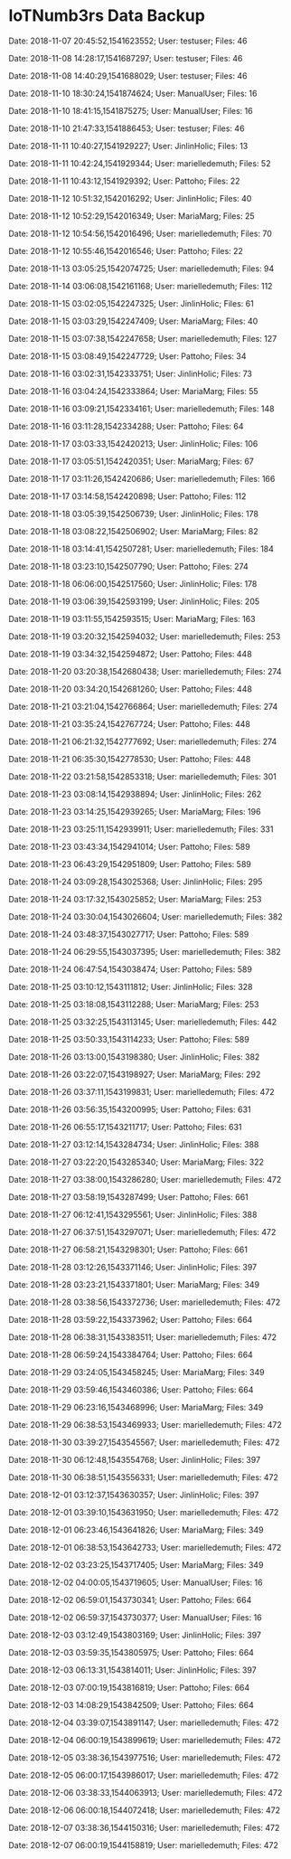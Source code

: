 # IoTNumb3rs Data Backup

Date: 2018-11-07 20:45:52,1541623552; User: testuser; Files: 46
 
Date: 2018-11-08 14:28:17,1541687297; User: testuser; Files: 46
 
Date: 2018-11-08 14:40:29,1541688029; User: testuser; Files: 46
 
Date: 2018-11-10 18:30:24,1541874624; User: ManualUser; Files: 16
 
Date: 2018-11-10 18:41:15,1541875275; User: ManualUser; Files: 16
 
Date: 2018-11-10 21:47:33,1541886453; User: testuser; Files: 46
 
Date: 2018-11-11 10:40:27,1541929227; User: JinlinHolic; Files: 13
 
Date: 2018-11-11 10:42:24,1541929344; User: marielledemuth; Files: 52
 
Date: 2018-11-11 10:43:12,1541929392; User: Pattoho; Files: 22
 
Date: 2018-11-12 10:51:32,1542016292; User: JinlinHolic; Files: 40
 
Date: 2018-11-12 10:52:29,1542016349; User: MariaMarg; Files: 25
 
Date: 2018-11-12 10:54:56,1542016496; User: marielledemuth; Files: 70
 
Date: 2018-11-12 10:55:46,1542016546; User: Pattoho; Files: 22
 
Date: 2018-11-13 03:05:25,1542074725; User: marielledemuth; Files: 94
 
Date: 2018-11-14 03:06:08,1542161168; User: marielledemuth; Files: 112
 
Date: 2018-11-15 03:02:05,1542247325; User: JinlinHolic; Files: 61
 
Date: 2018-11-15 03:03:29,1542247409; User: MariaMarg; Files: 40
 
Date: 2018-11-15 03:07:38,1542247658; User: marielledemuth; Files: 127
 
Date: 2018-11-15 03:08:49,1542247729; User: Pattoho; Files: 34
 
Date: 2018-11-16 03:02:31,1542333751; User: JinlinHolic; Files: 73
 
Date: 2018-11-16 03:04:24,1542333864; User: MariaMarg; Files: 55
 
Date: 2018-11-16 03:09:21,1542334161; User: marielledemuth; Files: 148
 
Date: 2018-11-16 03:11:28,1542334288; User: Pattoho; Files: 64
 
Date: 2018-11-17 03:03:33,1542420213; User: JinlinHolic; Files: 106
 
Date: 2018-11-17 03:05:51,1542420351; User: MariaMarg; Files: 67
 
Date: 2018-11-17 03:11:26,1542420686; User: marielledemuth; Files: 166
 
Date: 2018-11-17 03:14:58,1542420898; User: Pattoho; Files: 112
 
Date: 2018-11-18 03:05:39,1542506739; User: JinlinHolic; Files: 178
 
Date: 2018-11-18 03:08:22,1542506902; User: MariaMarg; Files: 82
 
Date: 2018-11-18 03:14:41,1542507281; User: marielledemuth; Files: 184
 
Date: 2018-11-18 03:23:10,1542507790; User: Pattoho; Files: 274
 
Date: 2018-11-18 06:06:00,1542517560; User: JinlinHolic; Files: 178
 
Date: 2018-11-19 03:06:39,1542593199; User: JinlinHolic; Files: 205
 
Date: 2018-11-19 03:11:55,1542593515; User: MariaMarg; Files: 163
 
Date: 2018-11-19 03:20:32,1542594032; User: marielledemuth; Files: 253
 
Date: 2018-11-19 03:34:32,1542594872; User: Pattoho; Files: 448
 
Date: 2018-11-20 03:20:38,1542680438; User: marielledemuth; Files: 274
 
Date: 2018-11-20 03:34:20,1542681260; User: Pattoho; Files: 448
 
Date: 2018-11-21 03:21:04,1542766864; User: marielledemuth; Files: 274
 
Date: 2018-11-21 03:35:24,1542767724; User: Pattoho; Files: 448
 
Date: 2018-11-21 06:21:32,1542777692; User: marielledemuth; Files: 274
 
Date: 2018-11-21 06:35:30,1542778530; User: Pattoho; Files: 448
 
Date: 2018-11-22 03:21:58,1542853318; User: marielledemuth; Files: 301
 
Date: 2018-11-23 03:08:14,1542938894; User: JinlinHolic; Files: 262
 
Date: 2018-11-23 03:14:25,1542939265; User: MariaMarg; Files: 196
 
Date: 2018-11-23 03:25:11,1542939911; User: marielledemuth; Files: 331
 
Date: 2018-11-23 03:43:34,1542941014; User: Pattoho; Files: 589
 
Date: 2018-11-23 06:43:29,1542951809; User: Pattoho; Files: 589
 
Date: 2018-11-24 03:09:28,1543025368; User: JinlinHolic; Files: 295
 
Date: 2018-11-24 03:17:32,1543025852; User: MariaMarg; Files: 253
 
Date: 2018-11-24 03:30:04,1543026604; User: marielledemuth; Files: 382
 
Date: 2018-11-24 03:48:37,1543027717; User: Pattoho; Files: 589
 
Date: 2018-11-24 06:29:55,1543037395; User: marielledemuth; Files: 382
 
Date: 2018-11-24 06:47:54,1543038474; User: Pattoho; Files: 589
 
Date: 2018-11-25 03:10:12,1543111812; User: JinlinHolic; Files: 328
 
Date: 2018-11-25 03:18:08,1543112288; User: MariaMarg; Files: 253
 
Date: 2018-11-25 03:32:25,1543113145; User: marielledemuth; Files: 442
 
Date: 2018-11-25 03:50:33,1543114233; User: Pattoho; Files: 589
 
Date: 2018-11-26 03:13:00,1543198380; User: JinlinHolic; Files: 382
 
Date: 2018-11-26 03:22:07,1543198927; User: MariaMarg; Files: 292
 
Date: 2018-11-26 03:37:11,1543199831; User: marielledemuth; Files: 472
 
Date: 2018-11-26 03:56:35,1543200995; User: Pattoho; Files: 631
 
Date: 2018-11-26 06:55:17,1543211717; User: Pattoho; Files: 631
 
Date: 2018-11-27 03:12:14,1543284734; User: JinlinHolic; Files: 388
 
Date: 2018-11-27 03:22:20,1543285340; User: MariaMarg; Files: 322
 
Date: 2018-11-27 03:38:00,1543286280; User: marielledemuth; Files: 472
 
Date: 2018-11-27 03:58:19,1543287499; User: Pattoho; Files: 661
 
Date: 2018-11-27 06:12:41,1543295561; User: JinlinHolic; Files: 388
 
Date: 2018-11-27 06:37:51,1543297071; User: marielledemuth; Files: 472
 
Date: 2018-11-27 06:58:21,1543298301; User: Pattoho; Files: 661
 
Date: 2018-11-28 03:12:26,1543371146; User: JinlinHolic; Files: 397
 
Date: 2018-11-28 03:23:21,1543371801; User: MariaMarg; Files: 349
 
Date: 2018-11-28 03:38:56,1543372736; User: marielledemuth; Files: 472
 
Date: 2018-11-28 03:59:22,1543373962; User: Pattoho; Files: 664
 
Date: 2018-11-28 06:38:31,1543383511; User: marielledemuth; Files: 472
 
Date: 2018-11-28 06:59:24,1543384764; User: Pattoho; Files: 664
 
Date: 2018-11-29 03:24:05,1543458245; User: MariaMarg; Files: 349
 
Date: 2018-11-29 03:59:46,1543460386; User: Pattoho; Files: 664
 
Date: 2018-11-29 06:23:16,1543468996; User: MariaMarg; Files: 349
 
Date: 2018-11-29 06:38:53,1543469933; User: marielledemuth; Files: 472
 
Date: 2018-11-30 03:39:27,1543545567; User: marielledemuth; Files: 472
 
Date: 2018-11-30 06:12:48,1543554768; User: JinlinHolic; Files: 397
 
Date: 2018-11-30 06:38:51,1543556331; User: marielledemuth; Files: 472
 
Date: 2018-12-01 03:12:37,1543630357; User: JinlinHolic; Files: 397
 
Date: 2018-12-01 03:39:10,1543631950; User: marielledemuth; Files: 472
 
Date: 2018-12-01 06:23:46,1543641826; User: MariaMarg; Files: 349
 
Date: 2018-12-01 06:38:53,1543642733; User: marielledemuth; Files: 472
 
Date: 2018-12-02 03:23:25,1543717405; User: MariaMarg; Files: 349
 
Date: 2018-12-02 04:00:05,1543719605; User: ManualUser; Files: 16
 
Date: 2018-12-02 06:59:01,1543730341; User: Pattoho; Files: 664
 
Date: 2018-12-02 06:59:37,1543730377; User: ManualUser; Files: 16
 
Date: 2018-12-03 03:12:49,1543803169; User: JinlinHolic; Files: 397
 
Date: 2018-12-03 03:59:35,1543805975; User: Pattoho; Files: 664
 
Date: 2018-12-03 06:13:31,1543814011; User: JinlinHolic; Files: 397
 
Date: 2018-12-03 07:00:19,1543816819; User: Pattoho; Files: 664
 
Date: 2018-12-03 14:08:29,1543842509; User: Pattoho; Files: 664
 
Date: 2018-12-04 03:39:07,1543891147; User: marielledemuth; Files: 472
 
Date: 2018-12-04 06:00:19,1543899619; User: marielledemuth; Files: 472
 
Date: 2018-12-05 03:38:36,1543977516; User: marielledemuth; Files: 472
 
Date: 2018-12-05 06:00:17,1543986017; User: marielledemuth; Files: 472
 
Date: 2018-12-06 03:38:33,1544063913; User: marielledemuth; Files: 472
 
Date: 2018-12-06 06:00:18,1544072418; User: marielledemuth; Files: 472
 
Date: 2018-12-07 03:38:36,1544150316; User: marielledemuth; Files: 472
 
Date: 2018-12-07 06:00:19,1544158819; User: marielledemuth; Files: 472
